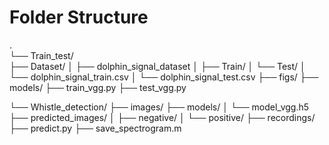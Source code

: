 # Folder Structure

.  
└── Train_test/  
    ├── Dataset/
    │   ├── dolphin_signal_dataset
    │       ├── Train/
    │       └── Test/
    │       └── dolphin_signal_train.csv
    │       └── dolphin_signal_test.csv
    ├── figs/
    ├── models/
    ├── train_vgg.py
    ├── test_vgg.py
    
└── Whistle_detection/
    ├── images/
    ├── models/
    │   └── model_vgg.h5
    ├── predicted_images/
    │   ├── negative/
    │   └── positive/
    ├── recordings/
    ├── predict.py
    ├── save_spectrogram.m
